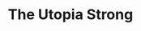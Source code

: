 ---
title: "The Utopia Strong"
summary: "British prog-electronica trio."
image: "the-utopia-strong.jpg"
---